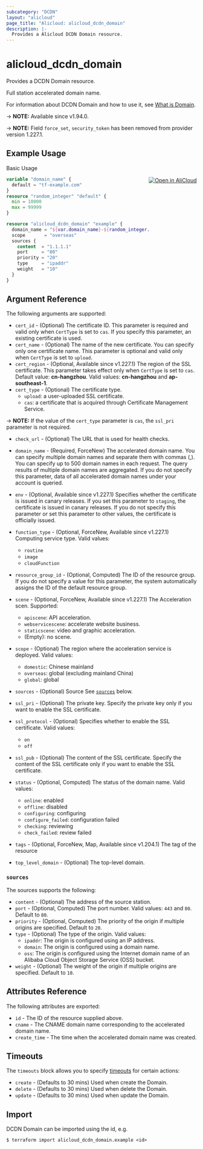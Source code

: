 ```yaml
---
subcategory: "DCDN"
layout: "alicloud"
page_title: "Alicloud: alicloud_dcdn_domain"
description: |-
  Provides a Alicloud DCDN Domain resource.
---
```


# alicloud_dcdn_domain

Provides a DCDN Domain resource.

Full station accelerated domain name.

For information about DCDN Domain and how to use it, see [What is Domain](https://www.alibabacloud.com/help/en/doc-detail/130628.htm).

-> **NOTE:** Available since v1.94.0.

-> **NOTE:** Field `force_set`, `security_token` has been removed from provider version 1.227.1.

## Example Usage
<div class="oics-button" style="float: right;margin: 0 0 -40px 0;">
  <a href="https://api.aliyun.com/api-tools/terraform?resource=alicloud_dcdn_domain&exampleId=1f54f4d6-43ac-4cf3-0c9c-296f5bccc569023143f4&activeTab=example&spm=docs.r.dcdn_domain.0.1f54f4d643" target="_blank">
    <img alt="Open in AliCloud" src="https://img.alicdn.com/imgextra/i1/O1CN01hjjqXv1uYUlY56FyX_!!6000000006049-55-tps-254-36.svg" style="max-height: 44px; margin: 32px auto; max-width: 100%;">
  </a>
</div>

Basic Usage

```terraform
variable "domain_name" {
  default = "tf-example.com"
}
resource "random_integer" "default" {
  min = 10000
  max = 99999
}

resource "alicloud_dcdn_domain" "example" {
  domain_name = "${var.domain_name}-${random_integer.default.result}"
  scope       = "overseas"
  sources {
    content  = "1.1.1.1"
    port     = "80"
    priority = "20"
    type     = "ipaddr"
    weight   = "10"
  }
}
```

## Argument Reference

The following arguments are supported:
* `cert_id` - (Optional) The certificate ID. This parameter is required and valid only when `CertType` is set to `cas`. If you specify this parameter, an existing certificate is used. 
* `cert_name` - (Optional) The name of the new certificate. You can specify only one certificate name. This parameter is optional and valid only when `CertType` is set to `upload`. 
* `cert_region` - (Optional, Available since v1.227.1) The region of the SSL certificate. This parameter takes effect only when `CertType` is set to `cas`. Default value: **cn-hangzhou**. Valid values: **cn-hangzhou** and **ap-southeast-1**. 
* `cert_type` - (Optional) The certificate type.
  * `upload`: a user-uploaded SSL certificate.
  * `cas`: a certificate that is acquired through Certificate Management Service.

-> **NOTE:**  If the value of the `cert_type` parameter is `cas`, the `ssl_pri` parameter is not required.

* `check_url` - (Optional) The URL that is used for health checks. 
* `domain_name` - (Required, ForceNew) The accelerated domain name. You can specify multiple domain names and separate them with commas (,). You can specify up to 500 domain names in each request. The query results of multiple domain names are aggregated. If you do not specify this parameter, data of all accelerated domain names under your account is queried. 
* `env` - (Optional, Available since v1.227.1) Specifies whether the certificate is issued in canary releases. If you set this parameter to `staging`, the certificate is issued in canary releases. If you do not specify this parameter or set this parameter to other values, the certificate is officially issued. 
* `function_type` - (Optional, ForceNew, Available since v1.227.1) Computing service type. Valid values:
  - `routine`
  - `image`
  - `cloudFunction`

* `resource_group_id` - (Optional, Computed) The ID of the resource group. If you do not specify a value for this parameter, the system automatically assigns the ID of the default resource group. 
* `scene` - (Optional, ForceNew, Available since v1.227.1) The Acceleration scen. Supported:
  - `apiscene`: API acceleration.
  - `webservicescene`: accelerate website business.
  - `staticscene`: video and graphic acceleration.
  - (Empty): no scene.
* `scope` - (Optional) The region where the acceleration service is deployed. Valid values:
  - `domestic`: Chinese mainland
  - `overseas`: global (excluding mainland China)
  - `global`: global

* `sources` - (Optional) Source  See [`sources`](#sources) below.
* `ssl_pri` - (Optional) The private key. Specify the private key only if you want to enable the SSL certificate. 
* `ssl_protocol` - (Optional) Specifies whether to enable the SSL certificate. Valid values:
  - `on`
  - `off`

* `ssl_pub` - (Optional) The content of the SSL certificate. Specify the content of the SSL certificate only if you want to enable the SSL certificate. 
* `status` - (Optional, Computed) The status of the domain name. Valid values:
  - `online`: enabled
  - `offline`: disabled
  - `configuring`: configuring
  - `configure_failed`: configuration failed
  - `checking`: reviewing
  - `check_failed`: review failed

* `tags` - (Optional, ForceNew, Map, Available since v1.204.1) The tag of the resource
* `top_level_domain` - (Optional) The top-level domain. 

### `sources`

The sources supports the following:
* `content` - (Optional) The address of the source station.
* `port` - (Optional, Computed) The port number. Valid values: `443` and `80`. Default to `80`.
* `priority` - (Optional, Computed) The priority of the origin if multiple origins are specified. Default to `20`.
* `type` - (Optional) The type of the origin. Valid values:
  - `ipaddr`: The origin is configured using an IP address.
  - `domain`: The origin is configured using a domain name.
  - `oss`: The origin is configured using the Internet domain name of an Alibaba Cloud Object Storage Service (OSS) bucket.
* `weight` - (Optional) The weight of the origin if multiple origins are specified. Default to `10`.

## Attributes Reference

The following attributes are exported:
* `id` - The ID of the resource supplied above.
* `cname` - The CNAME domain name corresponding to the accelerated domain name.
* `create_time` - The time when the accelerated domain name was created.

## Timeouts

The `timeouts` block allows you to specify [timeouts](https://www.terraform.io/docs/configuration-0-11/resources.html#timeouts) for certain actions:
* `create` - (Defaults to 30 mins) Used when create the Domain.
* `delete` - (Defaults to 30 mins) Used when delete the Domain.
* `update` - (Defaults to 30 mins) Used when update the Domain.

## Import

DCDN Domain can be imported using the id, e.g.

```shell
$ terraform import alicloud_dcdn_domain.example <id>
```